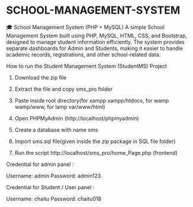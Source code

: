 # SCHOOL-MANAGEMENT-SYSTEM
🎓 School Management System (PHP + MySQL)  A simple School Management System built using PHP, MySQL, HTML, CSS, and Bootstrap, designed to manage student information efficiently. The system provides separate dashboards for Admin and Students, making it easier to handle academic records, registrations, and other school-related data.

How to run the Student Management System (StudentMS) Project

1. Download the  zip file

2. Extract the file and copy sms_pro folder

3. Paste inside root directory(for xampp xampp/htdocs, for wamp wamp/www, for lamp var/www/html)

4. Open PHPMyAdmin (http://localhost/phpmyadmin)

5. Create a database with name sms

6. Import sms.sql file(given inside the zip package in SQL file folder)

7. Run the script http://localhost/sms_pro/home_Page.php (frontend)



Credential for admin panel :

Username: admin
Password: admin123

Credential for Student / User panel :

Username: chaitu
Password: chaitu018
